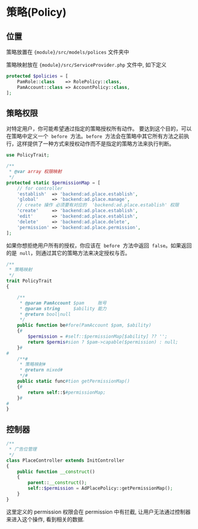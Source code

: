 # 策略(Policy)

## 位置

策略放置在 `{module}/src/models/polices` 文件夹中

策略映射放在 `{module}/src/ServiceProvider.php` 文件中, 如下定义

```php
protected $policies = [
    PamRole::class    => RolePolicy::class,
    PamAccount::class => AccountPolicy::class,
];
```

## 策略权限

对特定用户，你可能希望通过指定的策略授权所有动作。
要达到这个目的，可以在策略中定义一个  `before`  方法。`before`  方法会在策略中其它所有方法之前执行，这样提供了一种方式来授权动作而不是指定的策略方法来执行判断。

```php
use PolicyTrait;

/**
 * @var array 权限映射
 */
protected static $permissionMap = [
    // for controller
    'establish'  => 'backend:ad.place.establish',
    'global'     => 'backend:ad.place.manage',
    // create 操作 必须要有对应的  'backend:ad.place.establish' 权限
    'create'     => 'backend:ad.place.establish',
    'edit'       => 'backend:ad.place.establish',
    'delete'     => 'backend:ad.place.delete',
    'permission' => 'backend:ad.place.permission',
];
```

如果你想拒绝用户所有的授权，你应该在  `before`  方法中返回  `false`。如果返回的是  `null`，则通过其它的策略方法来决定授权与否。

```php
/**
 * 策略映射
 */
trait PolicyTrait
{

    /**
     * @param PamAccount $pam     账号
     * @param string     $ability 能力
     * @return bool|null
     */
    public function be#fore(PamAccount $pam, $ability)
    {#
        $permission = #self::$permissionMap[$ability] ?? '';
        return $permis#sion ? $pam->capable($permission) : null;
    }#
#
    /**#
     * 策略映射#
     * @return mixed#
     */#
    public static func#tion getPermissionMap()
    {#
        return self::$#permissionMap;
    }#
#
}
```

## 控制器

```php
/**
 * 广告位管理
 */
class PlaceController extends InitController
{
    public function __construct()
    {
        parent::__construct();
        self::$permission = AdPlacePolicy::getPermissionMap();
    }
}
```

这里定义的 permission 权限会在 permission 中有拦截,
让用户无法通过控制器来进入这个操作, 看到相关的数据.
